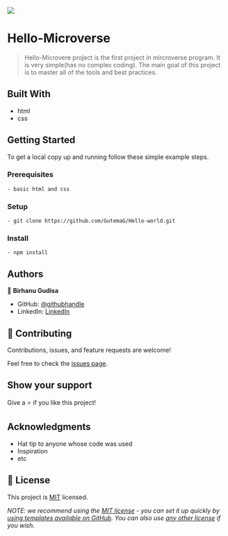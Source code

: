 ![](https://img.shields.io/badge/Microverse-blueviolet)

# Hello-Microverse

> Hello-Microvere project is the first project in mircroverse program. It is very simple(has no complex coding). The main goal of this project is to master all of the tools and best practices.


## Built With

- html
- css


## Getting Started

To get a local copy up and running follow these simple example steps.

### Prerequisites
    - basic html and css

### Setup
    - git clone https://github.com/GutemaG/Hello-world.git

### Install
    - npm install

## Authors

👤 **Birhanu Gudisa**

- GitHub: [@githubhandle](https://github.com/GutemaG)
- LinkedIn: [LinkedIn](https://linkedin.com/in/linkedinhandle)

## 🤝 Contributing

Contributions, issues, and feature requests are welcome!

Feel free to check the [issues page](../../issues/).

## Show your support

Give a ⭐️ if you like this project!

## Acknowledgments

- Hat tip to anyone whose code was used
- Inspiration
- etc

## 📝 License

This project is [MIT](./LICENSE) licensed.

_NOTE: we recommend using the [MIT license](https://choosealicense.com/licenses/mit/) - you can set it up quickly by [using templates available on GitHub](https://docs.github.com/en/communities/setting-up-your-project-for-healthy-contributions/adding-a-license-to-a-repository). You can also use [any other license](https://choosealicense.com/licenses/) if you wish._
